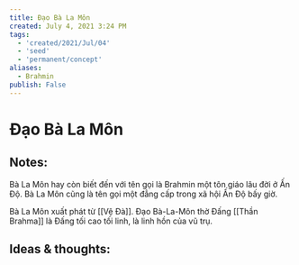 ```yaml
---
title: Đạo Bà La Môn
created: July 4, 2021 3:24 PM
tags:
  - 'created/2021/Jul/04'
  - 'seed'
  - 'permanent/concept'
aliases:
  - Brahmin
publish: False
---
```

# Đạo Bà La Môn

## Notes:
Bà La Môn hay còn biết đến với tên gọi là Brahmin một tôn giáo lâu đời ở Ấn Độ. Bà La Môn cũng là tên gọi một đẳng cấp trong xã hội Ấn Độ bấy giờ.

Bà La Môn xuất phát từ [[Vệ Đà]]. Đạo Bà-La-Môn thờ Đấng [[Thần Brahma]] là Đấng tối cao tối linh, là linh hồn của vũ trụ.

## Ideas & thoughts:
